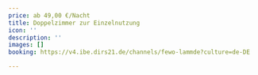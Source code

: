 ```yaml
---
price: ab 49,00 €/Nacht
title: Doppelzimmer zur Einzelnutzung
icon: ''
description: ''
images: []
booking: https://v4.ibe.dirs21.de/channels/fewo-lammde?culture=de-DE

---
```

